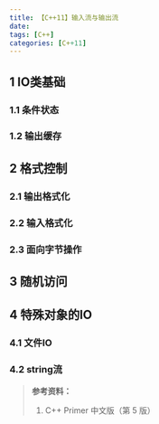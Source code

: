 ```yaml
---
title: 【C++11】输入流与输出流
date: 
tags: [C++]
categories: [C++11]
---
```


## 1 IO类基础

### 1.1 条件状态

### 1.2 输出缓存

## 2 格式控制

### 2.1 输出格式化

### 2.2 输入格式化

### 2.3 面向字节操作

## 3 随机访问

## 4 特殊对象的IO

### 4.1 文件IO

### 4.2 string流



> **参考资料：**
>
> 1. C++ Primer 中文版（第 5 版）